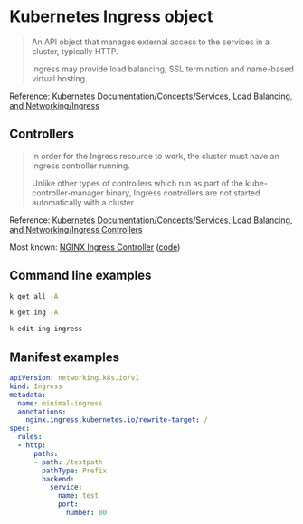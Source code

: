 # Kubernetes Ingress object

> An API object that manages external access to the services in a cluster, typically HTTP.
>  
> Ingress may provide load balancing, SSL termination and name-based virtual hosting.

Reference: [Kubernetes Documentation/Concepts/Services, Load Balancing, and Networking/Ingress](https://kubernetes.io/docs/concepts/services-networking/ingress/)

## Controllers

> In order for the Ingress resource to work, the cluster must have an ingress controller running.
>  
> Unlike other types of controllers which run as part of the kube-controller-manager binary, Ingress controllers are not started automatically with a cluster.

Reference: [Kubernetes Documentation/Concepts/Services, Load Balancing, and Networking/Ingress Controllers](https://kubernetes.io/docs/concepts/services-networking/ingress-controllers/)

Most known: [NGINX Ingress Controller](https://kubernetes.github.io/ingress-nginx/) ([code](https://github.com/kubernetes/ingress-nginx))

## Command line examples

```bash
k get all -A

k get ing -A

k edit ing ingress
```

## Manifest examples

```yaml
apiVersion: networking.k8s.io/v1
kind: Ingress
metadata:
  name: minimal-ingress
  annotations:
    nginx.ingress.kubernetes.io/rewrite-target: /
spec:
  rules:
  - http:
      paths:
      - path: /testpath
        pathType: Prefix
        backend:
          service:
            name: test
            port:
              number: 80
```

